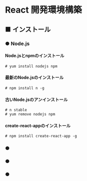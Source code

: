 # React 開発環境構築
## ■ インストール
### ● Node.js
#### Node.jsとnpmのインストール
```
# yum install nodejs npm
```
#### 最新のNode.jsのインストール
```
# npm install n -g
```
#### 古いNode.jsのアンインストール
```
# n stable
# yum remove nodejs npm
```
#### create-react-appのインストール
```
# npm install create-react-app -g
```
### ● 
### ● 
### ● 
